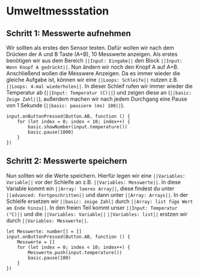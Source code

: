 # Umweltmessstation

## Schritt 1: Messwerte aufnehmen
Wir sollten als erstes den Sensor testen. Dafür wollen wir nach dem Drücken der A und B Taste (A+B), 10 Messwerte anzeigen. 
Als erstes benötigen wir aus dem Bereich ``||Input: Eingabe||`` den Block ``||Input: Wenn Knopf A gedrückt||``. Nun ändern wir noch den Knopf A auf A+B.
Anschließend wollen die Messwere Anzeigen. Da es immer wieder die gleiche Aufgabe ist, können wir eine ``||Loops: Schleife||`` nutzen z.B. ``||Loops: 4-mal wiederholen||``.
In dieser Schleif rufen wir immer wieder die Temperatur ab (``||Input: Temperatur (C)||``) und zeigen diese an (``||basic: Zeige Zahl||``), außerdem machen wir nach jedem Durchgang eine Pause von 1 Sekunde (``||basic: pausiere (ms) 100||``).


```blocks
input.onButtonPressed(Button.AB, function () {
    for (let index = 0; index < 10; index++) {
        basic.showNumber(input.temperature())
        basic.pause(1000)
    }
})
```

## Schritt 2: Messwerte speichern
Nun sollten wir die Werte speichern. Hierfür legen wir eine ``||Variables: Variable||`` vor der Schleife an z.B. ``||Variables: Messwerte||``. 
In diese Variable kommt ein ``||Array: leeres Array||``, diese findest du unter ``||advanced: Fortgeschritten||`` und dann unter ``||Array: Arrays||``.
In der Schleife ersetzen wir ``||basic: zeige Zahl|`` durch ``||Array: list füge Wert am Ende hinzu||``. 
In den freien Teil kommt unser ``||Input: Temperatur (°C)||`` und die ``||Variables: Variable||`` ``||Variables: list||`` erstzen wir durch ``||Variables: Messwerte||``.

```blocks
let Messwerte: number[] = []
input.onButtonPressed(Button.AB, function () {
    Messwerte = []
    for (let index = 0; index < 10; index++) {
        Messwerte.push(input.temperature())
        basic.pause(100)
    }
})
```